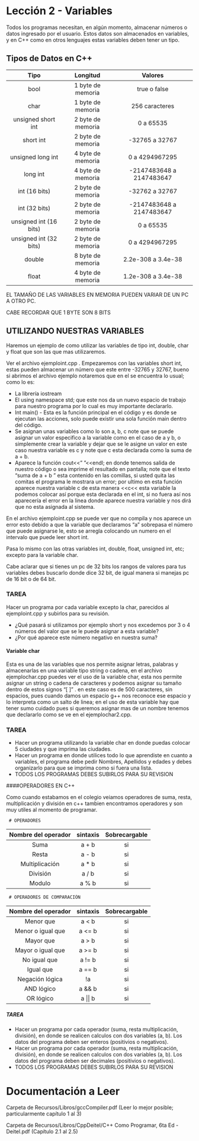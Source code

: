 # Lección 2 - Variables


Todos los programas necesitan, en algún momento, almacenar números o datos ingresado por el usuario. Estos datos son almacenados en variables, y en C++ como en otros lenguajes estas variables deben tener un tipo.  

## Tipos de Datos en C++

| Tipo			| Longitud	      | Valores			       |
|:---------------------:|:-------------------:|:------------------------------:|
| bool			| 1 byte de memoria   |      true o false	       |
| char		      	| 1 byte de memoria   |      256 caracteres	       |
| unsigned short int   	| 2 byte de memoria   | 	 0 a 65535	       |
| short int	       	| 2 byte de memoria   |  -32765   a   32767	       |
| unsigned long int    	| 4 byte de memoria   |    0      a      4294967295    |
| long int 	       	| 4 byte de memoria   |   -2147483648 a 2147483647     |
| int (16 bits)	       	| 2 byte de memoria   |     -32762 a 32767	       |
| int (32 bits)	       	| 2 byte de memoria   |  -2147483648 a 2147483647      |
| unsigned int (16 bits)| 2 byte de memoria   |     0  a  65535		       |
| unsigned int (32 bits)| 2 byte de memoria   |	 0  a 4294967295	       |
| double       	   	| 8 byte de memoria   |  2.2e-308  a  3.4e-38	       |
| float			| 4 byte de memoria   |  1.2e-308  a  3.4e-38  	       |

EL TAMAÑO DE LAS VARIABLES EN MEMORIA PUEDEN VARIAR DE UN PC A OTRO PC.
 
CABE RECORDAR QUE 1 BYTE SON 8 BITS 
   
## UTILIZANDO NUESTRAS VARIABLES

Haremos un ejemplo de como utilizar las variables de tipo int, double, char y float que son las que mas utilizaremos.  

Ver el archivo ejemploint.cpp . 
Empezaremos con las variables short int,  estas pueden almacenar un número que este entre -32765 y 32767, bueno si abrimos el archivo ejemplo notaremos que en el se encuentra lo usual; como lo es: 
 * La librería iostream
 * El using namespace std; que este nos da un nuevo espacio de trabajo para nuestro programa por lo cual es muy importante declararlo.
 * Int main()  - Esta es la función principal en el código y es donde se ejecutan las acciones, solo puede existir una sola función main dentro del código.
 * Se asignan unas variables como lo son a, b, c note que se puede asignar un valor especifico a la variable como en el caso de a y b, o simplemente crear la variable y dejar que se le asigne un valor en este caso nuestra variable es c y note que c esta declarada como la suma de a + b.
 * Aparece la función cout<<” ”<<endl; en donde tenemos salida de nuestro código o sea imprime el resultado en pantalla; note que el texto “suma de a + b ” esta contenido en las comillas, si usted quita las comitas el programa le mostrara un error; por ultimo en esta función aparece nuestra variable c de esta manera <<c<<  esta variable la podemos colocar así porque esta declarada en el int, si no fuera así nos aparecería el error en la linea donde aparece nuestra variable y nos dirá que no esta asignada al sistema.

En el archivo ejemploint.cpp se puede ver que no compila y nos aparece un error esto debido a que la variable que declaramos “a” sobrepasa el número que puede asignarse le,  esto se arregla colocando un numero en el intervalo que puede leer short int.

Pasa lo mismo con las otras variables int, double, float, unsigned int, etc; excepto para la variable char.

Cabe aclarar que si tienes un pc de 32 bits los rangos de valores para tus variables debes buscarlo donde dice 32 bit, de igual manera si manejas pc de 16 bit o de 64 bit.

### TAREA
Hacer un programa por cada variable excepto la char, parecidos al  ejemploint.cpp y subirlos para su revisión.	
 * ¿Qué pasará si utilizamos por ejemplo short y nos excedemos por 3 o 4 números del valor que se le puede asignar a esta variable?
 * ¿Por qué aparece este número negativo en nuestra suma?

#### Variable char

Esta es una de las variables que nos permite asignar letras, palabras y almacenarlas en una variable tipo string o cadena, en el archivo ejemplochar.cpp puedes ver el uso de la variable char, esta nos permite asignar un string o cadena de caracteres y podemos asignar su tamaño dentro de estos signos “[  ]” . en este caso es de 500 caracteres, sin espacios, pues cuando damos un espacio g++ nos reconoce ese espacio y lo interpreta como un salto de linea; en el uso de esta variable hay que tener sumo cuidado pues si queremos asignar mas de un nombre tenemos que declararlo como se ve en el ejemplochar2.cpp.


### TAREA
 * Hacer un programa utilizando la variable char en donde puedas colocar 5 ciudades y que imprima las ciudades.	
 * Hacer un programa en donde utilices todo lo que aprendiste en cuanto a variables, el programa debe pedir Nombres, Apellidos y edades y debes organizarlo para que se imprima como si fuera una lista.
 * TODOS LOS PROGRAMAS DEBES SUBIRLOS PARA SU REVISION


####OPERADORES EN C++

Como cuando estabamos en el colegio veiamos operadores de suma, resta, multiplicación y división en c++ tambien encontramos operadores y son muy utiles al momento de programar.

     # OPERADORES

           	  	          
|Nombre del operador  		    |  sintaxis         |   Sobrecargable  |
|:---------------------------------:|:-----------------:|:----------------:|   
| Suma	                            |  a + b            |      si	   |
| Resta         		    |  a - b		|      si	   |
| Multiplicación		    |  a * b		|      si	   |
| División			    |  a / b		|      si	   |
| Modulo 			    |  a % b		|      si	   |


     # OPERADORES DE COMPARACIÓN	       	  	          
|Nombre del operador  		    |  sintaxis         |   Sobrecargable  |
|:---------------------------------:|:-----------------:|:----------------:|   
| Menor que                         |  a < b            |      si	   |
| Menor o igual que		    |  a <= b		|      si	   |
| Mayor que			    |  a > b		|      si	   |
| Mayor o igual que		    |  a >= b		|      si	   |
| No igual que 			    |  a != b		|      si	   |
| Igual que 			    |  a == b		|      si	   |
| Negación lógica 		    |  !a   		|      si	   |
| AND lógico			    |  a && b		|      si	   |
| OR lógico			    |  a \|\| b		|      si	   |		

##### TAREA

 * Hacer un programa por cada operador (suma, resta multiplicación, división), en donde se realicen calculos con dos variables (a, b). Los datos del programa deben ser enteros (positivios o negativos).
 * Hacer un programa por cada operador (suma, resta multiplicación, división), en donde se realicen calculos con dos variables (a, b). Los datos del programa deben ser decimales (positivios o negativos).
 * TODOS LOS PROGRAMAS DEBES SUBIRLOS PARA SU REVISION


Documentación a Leer
====================
Carpeta de Recursos/Libros/gccCompiler.pdf
(Leer lo mejor posible; particularmente capítulo 1 al 3)

Carpeta de Recursos/Libros/CppDeitel/C++ Como Programar, 6ta Ed - Deitel.pdf
(Capítulo 2.1 al 2.5)